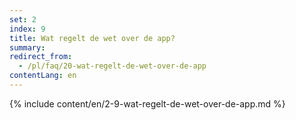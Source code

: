 ```yaml
---
set: 2
index: 9
title: Wat regelt de wet over de app?
summary: 
redirect_from: 
  - /pl/faq/20-wat-regelt-de-wet-over-de-app
contentLang: en
---
```

{% include content/en/2-9-wat-regelt-de-wet-over-de-app.md %}

